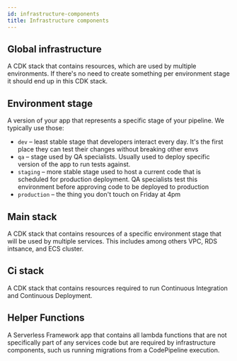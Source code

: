 ```yaml
---
id: infrastructure-components
title: Infrastructure components
---
```


## Global infrastructure

A CDK stack that contains resources, which are used by multiple environments.
If there's no need to create something per environment stage it should end up in this CDK stack.

## Environment stage

A version of your app that represents a specific stage of your pipeline. We typically use those:

- `dev` – least stable stage that developers interact every day. It's the first place they can test their changes
  without breaking other envs
- `qa` – stage used by QA specialists. Usually used to deploy specific version of the app to run tests against.
- `staging` – more stable stage used to host a current code that is scheduled for production deployment. QA specialists
  test this environment before approving code to be deployed to production
- `production` – the thing you don't touch on Friday at 4pm

## Main stack

A CDK stack that contains resources of a specific environment stage that will be used by multiple services.
This includes among others VPC, RDS intsance, and ECS cluster.

## Ci stack

A CDK stack that contains resources required to run Continuous Integration and Continuous Deployment.

## Helper Functions

A Serverless Framework app that contains all lambda functions that are not specifically part of any services code but
are required by infrastructure components, such us running migrations from a CodePipeline execution.
